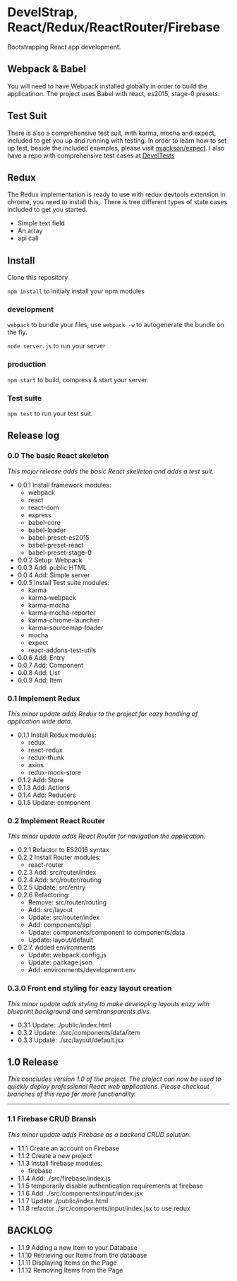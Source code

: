 <!--
@Author: Andreee Ray <develdoe>
@Date:   2017-03-10T00:42:05+01:00
@Email:  me@andreeray.se
@Filename: readme.md
@Last modified by:   develdoe
@Last modified time: 2017-04-26T11:43:59+02:00
-->



# DevelStrap, React/Redux/ReactRouter/Firebase

Bootstrapping React app development.

## Webpack & Babel

You will need to have Webpack installed globally in order to build the applicatinon.
The project uses Babel with react, es2015, stage-0 presets.

## Test Suit

There is also a comprehensive test suit, with karma, mocha and expect, included to get you up and running with testing.
In order to learn how to set up test, beside the included examples,  please visit [mjackson/expect](https://github.com/mjackson/expect).
I also have a repo with comprehensive test cases at [DevelTests](https://github.com/AndreeDeveldoeRay/DevelTests)

## Redux

The Redux implementation is ready to use with redux devtools extension in chrome, you need to install this,.
There is tree different types of state cases included to get you started.

* Simple text field
* An array
* api call

## Install

Clone this repository

`npm install` to initialy install your npm modules

### development

`webpack` to bundle your files, use `webpack -w` to autogenerate the bundle on the fly.

`node server.js` to run your server

### production

`npm start` to build, compress & start your server.

### Test suite

`npm test` to run your test suit.


## Release log

### 0.0 The basic React skeleton
*This major release adds the basic React skelleton
and adds a test suit.*

* 0.0.1 Install framework modules:
    * webpack
    * react
    * react-dom
    * express
    * babel-core
    * babel-loader
    * babel-preset-es2015
    * babel-preset-react
    * babel-preset-stage-0
* 0.0.2 Setup: Webpack
* 0.0.3 Add: public HTML
* 0.0.4 Add: Simple server
* 0.0.5 Install Test suite modules:
    * karma
    * karma-webpack
    * karma-mocha
    * karma-mocha-reporter
    * karma-chrome-launcher
    * karma-sourcemap-loader
    * mocha
    * expect
    * react-addons-test-utils
* 0.0.6 Add: Entry
* 0.0.7 Add: Component
* 0.0.8 Add: List
* 0.0.9 Add: Item

### 0.1 Implement Redux
*This minor update adds Redux to the project for
eazy handling of application wide data.*

* 0.1.1 Install Redux modules:
    * redux
    * react-redux
    * redux-thunk
    * axios
    * redux-mock-store
* 0.1.2 Add: Store
* 0.1.3 Add: Actions
* 0.1.4 Add: Reducers
* 0.1.5 Update: component

### 0.2 Implement React Router
*This minor update adds React Router for
navigation the application.*

* 0.2.1 Refactor to ES2016 syntax
* 0.2.2 Install Router modules:
  * react-router
* 0.2.3 Add: src/router/index
* 0.2.4 Add: src/router/routing
* 0.2.5 Update: src/entry
* 0.2.6 Refactoring:
  * Remove: src/router/routing
  * Add: src/layout
  * Update: src/router/index
  * Add: components/api
  * Update: components/component to components/data
  * Update: layout/default
* 0.2.7. Added environments
  * Update: webpack.config.js
  * Update: package.json
  * Add: environments/development.env

### 0.3.0 Front end styling for eazy layout creation
*This minor update adds styling to make developing layouts eazy
with blueprint background and semitransparents divs.*

* 0.3.1 Update: ./public/index.html
* 0.3.2 Update: ./src/components/data/item
* 0.3.3 Update: ./src/layout/default.jsx

## 1.0 Release
*This concludes version 1.0 of the project. The project can now
be used to quickly deploy professional React web applications.
Please checkout branches of this repo for more functionality.*

---

### 1.1 Firebase CRUD Bransh
*This minor update adds Firebase as a backend CRUD solution.*

* 1.1.1 Create an account on Firebase
* 1.1.2 Create a new project
* 1.1.3 Install firebase modules:
  * firebase
* 1.1.4 Add: ./src/firebase/index.js
* 1.1.5 temporarily disable authentication requirements at firebase
* 1.1.6 Add: ./src/components/input/index.jsx
* 1.1.7 Update ./public/index.html
* 1.1.8 refactor ./src/components/input/index.jsx to use redux


## BACKLOG
* 1.1.9 Adding a new Item to your Database
* 1.1.10 Retrieving our Items from the database
* 1.1.11 Displaying Items on the Page
* 1.1.12 Removing Items from the Page
